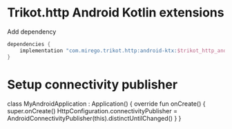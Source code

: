# Trikot.http Android Kotlin extensions

Add dependency
```groovy
dependencies {
    implementation "com.mirego.trikot.http:android-ktx:$trikot_http_android_ktx_version"
}
```

# Setup connectivity publisher

class MyAndroidApplication : Application() {
    override fun onCreate() {
        super.onCreate()
        HttpConfiguration.connectivityPublisher = AndroidConnectivityPublisher(this).distinctUntilChanged()
    }
}
